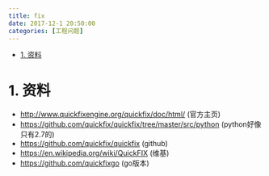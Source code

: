 ```yaml
---
title: fix
date: 2017-12-1 20:50:00
categories: [工程问题]
---
```



<!-- TOC -->

- [1. 资料](#1-资料)

<!-- /TOC -->



<a id="markdown-1-资料" name="1-资料"></a>
# 1. 资料

* http://www.quickfixengine.org/quickfix/doc/html/ (官方主页)
* https://github.com/quickfix/quickfix/tree/master/src/python (python好像只有2.7的)
* https://github.com/quickfix/quickfix (github)
* https://en.wikipedia.org/wiki/QuickFIX (维基)
* https://github.com/quickfixgo (go版本)
